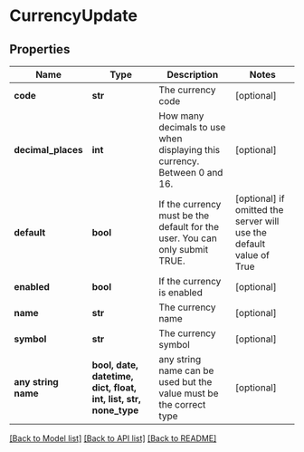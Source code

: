 # CurrencyUpdate


## Properties
Name | Type | Description | Notes
------------ | ------------- | ------------- | -------------
**code** | **str** | The currency code | [optional] 
**decimal_places** | **int** | How many decimals to use when displaying this currency. Between 0 and 16. | [optional] 
**default** | **bool** | If the currency must be the default for the user. You can only submit TRUE. | [optional]  if omitted the server will use the default value of True
**enabled** | **bool** | If the currency is enabled | [optional] 
**name** | **str** | The currency name | [optional] 
**symbol** | **str** | The currency symbol | [optional] 
**any string name** | **bool, date, datetime, dict, float, int, list, str, none_type** | any string name can be used but the value must be the correct type | [optional]

[[Back to Model list]](../README.md#documentation-for-models) [[Back to API list]](../README.md#documentation-for-api-endpoints) [[Back to README]](../README.md)


